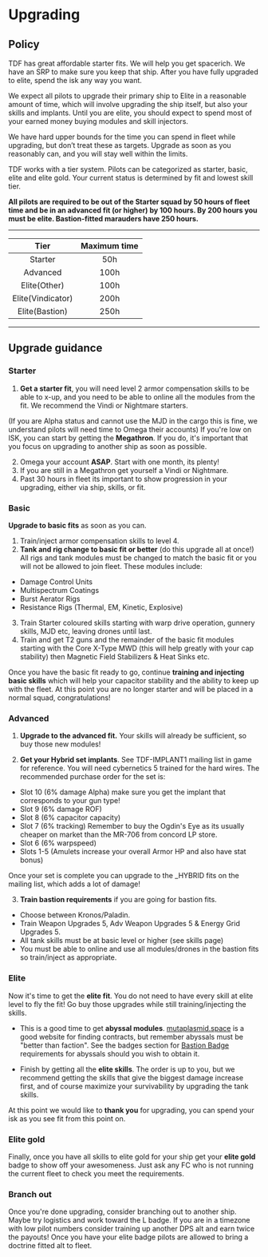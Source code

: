 # Upgrading

## Policy

TDF has great affordable starter fits. We will help you get spacerich. We have an SRP to make sure you keep that ship. After you have fully upgraded to elite, spend the isk any way you want.

We expect all pilots to upgrade their primary ship to Elite in a reasonable amount of time, which will involve upgrading the ship itself, but also your skills and implants. Until you are elite, you should expect to spend most of your earned money buying modules and skill injectors.

We have hard upper bounds for the time you can spend in fleet while upgrading, but don’t treat these as targets. Upgrade as soon as you reasonably can, and you will stay well within the limits.

TDF works with a tier system. Pilots can be categorized as starter, basic, elite and elite gold. Your current status is determined by fit and lowest skill tier.

**All pilots are required to be out of the Starter squad by 50 hours of fleet time and be in an advanced fit (or higher) by 100 hours. By 200 hours you must be elite. Bastion-fitted marauders have 250 hours.**

---

|       Tier        | Maximum time |
| :---------------: | :----------: |
|      Starter      |     50h      |
|     Advanced      |     100h     |
|   Elite(Other)    |     100h     |
| Elite(Vindicator) |     200h     |
|  Elite(Bastion)   |     250h     |

---

## Upgrade guidance

### Starter

1. **Get a starter fit**, you will need level 2 armor compensation skills to be able to x-up, and you need to be able to online all the modules from the fit. We recommend the Vindi or Nightmare starters.

(If you are Alpha status and cannot use the MJD in the cargo this is fine, we understand pilots will need time to Omega their accounts) If you're low on ISK, you can start by getting the **Megathron**. If you do, it's important that you focus on upgrading to another ship as soon as possible.

2. Omega your account **ASAP**. Start with one month, its plenty!
3. If you are still in a Megathron get yourself a Vindi or Nightmare.
4. Past 30 hours in fleet its important to show progression in your upgrading, either via ship, skills, or fit.

### Basic

**Upgrade to basic fits** as soon as you can.

1. Train/inject armor compensation skills to level 4.
2. **Tank and rig change to basic fit or better** (do this upgrade all at once!) All rigs and tank modules must be changed to match the basic fit or you will not be allowed to join fleet. These modules include:

- Damage Control Units
- Multispectrum Coatings
- Burst Aerator Rigs
- Resistance Rigs (Thermal, EM, Kinetic, Explosive)

3. Train Starter coloured skills starting with warp drive operation, gunnery skills, MJD etc, leaving drones until last.
4. Train and get T2 guns and the remainder of the basic fit modules starting with the Core X-Type MWD (this will help greatly with your cap stability) then Magnetic Field Stabilizers & Heat Sinks etc.

Once you have the basic fit ready to go, continue **training and injecting basic skills** which will help your capacitor stability and the ability to keep up with the fleet. At this point you are no longer starter and will be placed in a normal squad, congratulations!

### Advanced

1. **Upgrade to the advanced fit.** Your skills will already be sufficient, so buy those new modules!

2. **Get your Hybrid set implants**. See TDF-IMPLANT1 mailing list in game for reference. You will need cybernetics 5 trained for the hard wires. The recommended purchase order for the set is:

- Slot 10 (6% damage Alpha) make sure you get the implant that corresponds to your gun type!
- Slot 9 (6% damage ROF)
- Slot 8 (6% capacitor capacity)
- Slot 7 (6% tracking) Remember to buy the Ogdin's Eye as its usually cheaper on market than the MR-706 from concord LP store.
- Slot 6 (6% warpspeed)
- Slots 1-5 (Amulets increase your overall Armor HP and also have stat bonus)

Once your set is complete you can upgrade to the \_HYBRID fits on the mailing list, which adds a lot of damage!

3. **Train bastion requirements** if you are going for bastion fits.

- Choose between Kronos/Paladin.
- Train Weapon Upgrades 5, Adv Weapon Upgrades 5 & Energy Grid Upgrades 5.
- All tank skills must be at basic level or higher (see skills page)
- You must be able to online and use all modules/drones in the bastion fits so train/inject as appropriate.

### Elite

Now it's time to get the **elite fit**. You do not need to have every skill at elite level to fly the fit! Go buy those upgrades while still training/injecting the skills.

- This is a good time to get **abyssal modules**. [mutaplasmid.space](https://mutaplasmid.space/) is a good website for finding contracts, but remember abyssals must be "better than faction". See the badges section for [Bastion Badge](/guide/badges) requirements for abyssals should you wish to obtain it.

- Finish by getting all the **elite skills**. The order is up to you, but we recommend getting the skills that give the biggest damage increase first, and of course maximize your survivability by upgrading the tank skills.

At this point we would like to **thank you** for upgrading, you can spend your isk as you see fit from this point on.

### Elite gold

Finally, once you have all skills to elite gold for your ship get your **elite gold** badge to show off your awesomeness. Just ask any FC who is not running the current fleet to check you meet the requirements.

### Branch out

Once you're done upgrading, consider branching out to another ship. Maybe try logistics and work toward the L badge. If you are in a timezone with low pilot numbers consider training up another DPS alt and earn twice the payouts! Once you have your elite badge pilots are allowed to bring a doctrine fitted alt to fleet.
